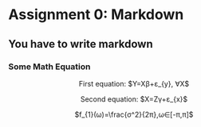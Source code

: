 # Assignment 0: Markdown
## You have to write markdown
### Some Math Equation
<p align="center">First equation: $Y=X&beta;+&epsilon;_{y}, &forall;X$</p>
<p align = "center">Second equation: $X=Z&gamma;+&epsilon;_{x}$</p>
<p align = "center">$f_{1}(&omega;)=\frac{&sigma;^2}{2&pi;},&omega;&in;[-&pi;,&pi;]$</p>